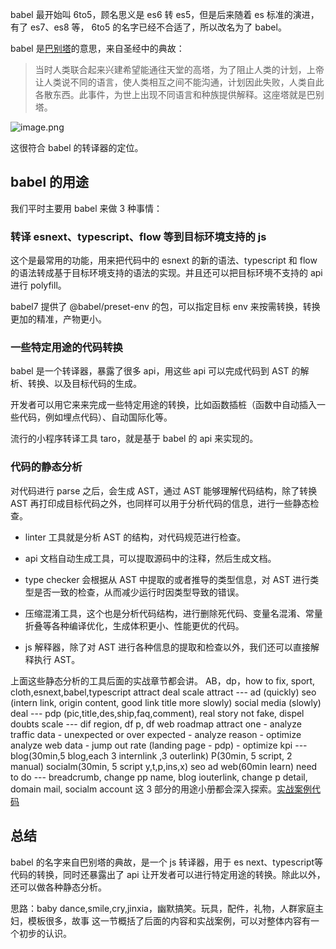 babel 最开始叫 6to5，顾名思义是 es6 转 es5，但是后来随着 es 标准的演进，有了 es7、es8 等， 6to5 的名字已经不合适了，所以改名为了 babel。

babel 是[巴别塔](https://baike.baidu.com/item/%E5%B7%B4%E5%88%AB%E5%A1%94/67557?fr=aladdin)的意思，来自圣经中的典故：

>当时人类联合起来兴建希望能通往天堂的高塔，为了阻止人类的计划，上帝让人类说不同的语言，使人类相互之间不能沟通，计划因此失败，人类自此各散东西。此事件，为世上出现不同语言和种族提供解释。这座塔就是巴别塔。


![image.png](https://p1-juejin.byteimg.com/tos-cn-i-k3u1fbpfcp/17e20660a6ad417ba53b2676824a0e39~tplv-k3u1fbpfcp-watermark.image)

这很符合 babel 的转译器的定位。

## babel 的用途

我们平时主要用 babel 来做 3 种事情：

### 转译 esnext、typescript、flow 等到目标环境支持的 js

这个是最常用的功能，用来把代码中的 esnext 的新的语法、typescript 和 flow 的语法转成基于目标环境支持的语法的实现。并且还可以把目标环境不支持的 api 进行 polyfill。

babel7 提供了 @babel/preset-env 的包，可以指定目标 env 来按需转换，转换更加的精准，产物更小。

### 一些特定用途的代码转换

babel 是一个转译器，暴露了很多 api，用这些 api 可以完成代码到 AST 的解析、转换、以及目标代码的生成。

开发者可以用它来来完成一些特定用途的转换，比如函数插桩（函数中自动插入一些代码，例如埋点代码）、自动国际化等。

流行的小程序转译工具 taro，就是基于 babel 的 api 来实现的。

### 代码的静态分析

对代码进行 parse 之后，会生成 AST，通过 AST 能够理解代码结构，除了转换 AST 再打印成目标代码之外，也同样可以用于分析代码的信息，进行一些静态检查。

- linter 工具就是分析 AST 的结构，对代码规范进行检查。

- api 文档自动生成工具，可以提取源码中的注释，然后生成文档。

- type checker 会根据从 AST 中提取的或者推导的类型信息，对 AST 进行类型是否一致的检查，从而减少运行时因类型导致的错误。

- 压缩混淆工具，这个也是分析代码结构，进行删除死代码、变量名混淆、常量折叠等各种编译优化，生成体积更小、性能更优的代码。

- js 解释器，除了对 AST 进行各种信息的提取和检查以外，我们还可以直接解释执行 AST。

上面这些静态分析的工具后面的实战章节都会讲。
AB，dp，how to fix, sport, cloth,esnext,babel,typescript
attract deal scale
attract --- ad (quickly) seo (intern link, origin content, good link title more slowly) social media (slowly) 
deal --- pdp (pic,title,des,ship,faq,comment), real story not fake, dispel doubts
scale --- dif region, df p, df web 
roadmap  attract one - analyze traffic data - unexpected or over expected - analyze reason - optimize
         analyze web data - jump out rate (landing page - pdp) - optimize
kpi --- blog(30min,5 blog,each 3 internlink ,3 outerlink) P(30min, 5 script, 2 manual) socialm(30min, 5 script y,t,p,ins,x) seo ad web(60min learn)
need to do --- breadcrumb, change pp name, blog iouterlink, change p detail, domain mail, socialm account
这 3 部分的用途小册都会深入探索。[实战案例代码](https://github.com/QuarkGluonPlasma/babel-plugin-exercize)

## 总结

babel 的名字来自巴别塔的典故，是一个 js 转译器，用于 es next、typescript等代码的转换，同时还暴露出了 api 让开发者可以进行特定用途的转换。除此以外，还可以做各种静态分析。

思路：baby dance,smile,cry,jinxia，幽默搞笑。玩具，配件，礼物，人群家庭主妇，模板很多，故事
这一节概括了后面的内容和实战案例，可以对整体内容有一个初步的认识。
